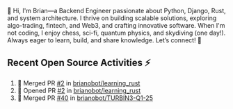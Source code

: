 👋 Hi, I'm Brian—a Backend Engineer passionate about Python, Django, Rust, and system architecture. I thrive on building scalable solutions, exploring algo-trading, fintech, and Web3, and crafting innovative software. When I'm not coding, I enjoy chess, sci-fi, quantum physics, and skydiving (one day!). Always eager to learn, build, and share knowledge. Let’s connect! 🚀

## Recent Open Source Activities ⚡️
<!--START_SECTION:activity-->
1. 🎉 Merged PR [#2](https://github.com/brianobot/learning_rust/pull/2) in [brianobot/learning_rust](https://github.com/brianobot/learning_rust)
2. 💪 Opened PR [#2](https://github.com/brianobot/learning_rust/pull/2) in [brianobot/learning_rust](https://github.com/brianobot/learning_rust)
3. 🎉 Merged PR [#40](https://github.com/brianobot/TURBIN3-Q1-25/pull/40) in [brianobot/TURBIN3-Q1-25](https://github.com/brianobot/TURBIN3-Q1-25)
<!--END_SECTION:activity-->

<!--
brianobot/brianobot is a ✨ special ✨ repository because its `README.md` (this file) appears on your GitHub profile.
You can click the Preview link to take a look at your changes.
--->
